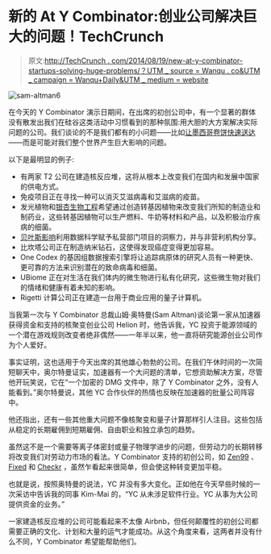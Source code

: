 # 新的 At Y Combinator:创业公司解决巨大的问题！TechCrunch

> 原文:[http://TechCrunch . com/2014/08/19/new-at-y-combinator-startups-solving-huge-problems/？UTM _ source = Wanqu . co&UTM _ campaign = Wanqu+Daily&UTM _ medium = website](http://techcrunch.com/2014/08/19/new-at-y-combinator-startups-solving-huge-problems/?utm_source=wanqu.co&utm_campaign=Wanqu+Daily&utm_medium=website)

![sam-altman6](../Images/c01fb3e790b20774735be8ae6e5029ee.png)

在今天的 Y Combinator 演示日期间，在出席的初创公司中，有一个显著的群体没有散发出我们在硅谷这类活动中习惯看到的那种氛围:用大胆的大方案解决实际问题的公司。我们谈论的不是我们都有的小问题——比如[让墨西哥卷饼快速送达](https://beta.techcrunch.com/2014/08/14/free-startup-idea-burritocannon/)——而是可能对我们整个世界产生巨大影响的问题。

以下是最明显的例子:

*   有两家 T2 公司在建造核反应堆，这将从根本上改变我们在国内和发展中国家的供电方式。
*   免疫项目正在寻找一种可以消灭艾滋病毒和艾滋病的疫苗。
*   发光植物和[银杏生物工程](https://beta.techcrunch.com/2014/07/16/why-the-first-yc-backed-biotech-company-may-just-be-the-future-of-pharma/)希望通过创造转基因植物来改变我们所知的制造业和制药业，这些转基因植物可以生产燃料、牛奶等材料和产品，以及积极治疗疾病的细菌。
*   [贝叶斯影响](https://beta.techcrunch.com/2014/07/15/harnessing-big-data-for-social-good-yc-backed-nonprofit-bayes-impact-launches/)利用数据科学赋予私营部门项目的洞察力，并与非营利机构分享。
*   比坎塔公司正在制造纳米钻石，这使得发现癌症变得更加容易。
*   One Codex 的基因组数据搜索引擎将让追踪病原体的研究人员有一种更快、更可靠的方法来识别潜在的致命病毒和细菌。
*   UBiome 正在对生活在我们体内的微生物进行私有化研究，这些微生物对我们的情绪和健康有着未知的影响。
*   Rigetti 计算公司正在建造一台用于商业应用的量子计算机。

当我第一次与 Y Combinator 总裁山姆·奥特曼(Sam Altman)谈论第一家从加速器获得资金和支持的核聚变创业公司 Helion 时，他告诉我，YC 投资于能源领域的一个潜在游戏规则改变者绝非偶然——一年半以来，他一直将研究能源创业公司作为个人爱好。

事实证明，这也适用于今天出席的其他雄心勃勃的公司。在我们午休时间的一次简短聊天中，奥尔特曼证实，加速器有一个大问题的清单，它想资助解决方案，尽管他开玩笑说，它在“一个加密的 DMG 文件中，除了 Y Combinator 之外，没有人能看到。”奥尔特曼说，其他 YC 合作伙伴的热情也反映在加速器的批量公司阵容中。

他还指出，还有一些其他重大问题不像核聚变和量子计算那样引人注目。这些包括从稳定的长期雇佣到短期雇佣、自由职业和独立承包的趋势。

虽然这不是一个需要等离子体密封或量子物理学进步的问题，但劳动力的长期转移将改变我们对劳动力市场的看法。Y Combinator 支持的初创公司，如 [Zen99](https://beta.techcrunch.com/2014/08/15/zen99/) 、 [Fixed](https://beta.techcrunch.com/2014/01/15/fight-parking-ticket-fixed/) 和 [Checkr](https://beta.techcrunch.com/2014/07/24/checkr/) ，虽然乍看起来很简单，但会使这种转变更加平稳。

也就是说，按照奥特曼的说法，YC 并没有多大变化。正如他在今天早些时候的一次采访中告诉我的同事 Kim-Mai 的，“YC 从未涉足软件行业。YC 从事为大公司提供资金的业务。”

一家建造核反应堆的公司可能看起来不太像 Airbnb，但任何颠覆性的初创公司都需要正确的文化、计划和大量的运气才能成功。从这个角度来看，这两者并没有什么不同，Y Combinator 希望能帮助他们。